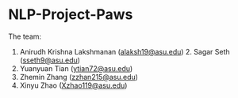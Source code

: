 # NLP-Project-Paws

The team:
1. Anirudh Krishna Lakshmanan (alaksh19@asu.edu)
2. Sagar Seth (sseth9@asu.edu)
3. Yuanyuan Tian (ytian72@asu.edu)
4. Zhemin Zhang (zzhan215@asu.edu)
5. Xinyu Zhao (Xzhao119@asu.edu)

